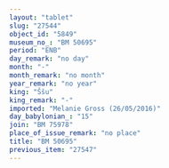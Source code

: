 ```yaml
---
layout: "tablet"
slug: "27544"
object_id: "5849"
museum_no_: "BM 50695"
period: "ENB"
day_remark: "no day"
month: "-"
month_remark: "no month"
year_remark: "no year"
king: "Ššu"
king_remark: "-"
imported: "Melanie Gross (26/05/2016)"
day_babylonian_: "15"
join: "BM 75978"
place_of_issue_remark: "no place"
title: "BM 50695"
previous_item: "27547"
---
```

